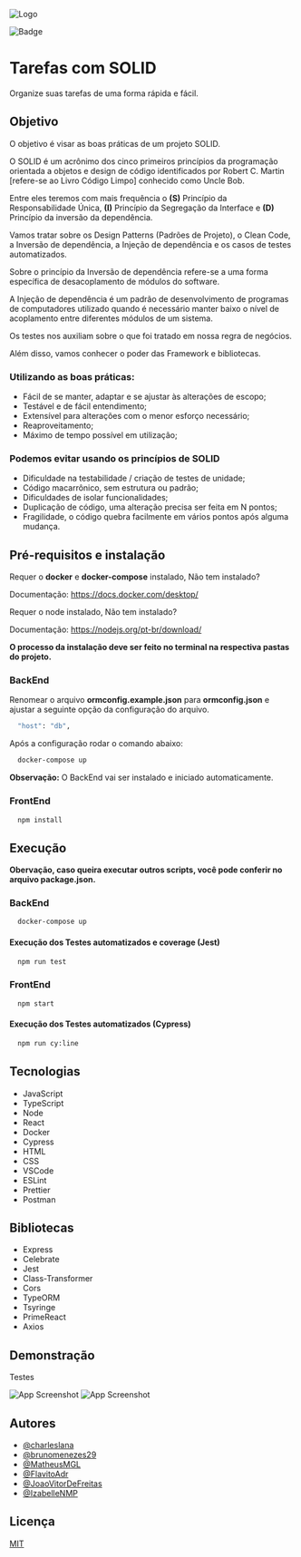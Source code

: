 ![Logo](https://i.imgur.com/IUJPaJs.png)

![Badge](https://img.shields.io/badge/Coverage-100-%237159c1?style=for-the-badge&logo=jest)

# Tarefas com SOLID

Organize suas tarefas de uma forma rápida e fácil.

## Objetivo

O objetivo é visar as boas práticas de um projeto SOLID.

O SOLID é um acrônimo dos cinco primeiros princípios da programação orientada a objetos e design de código identificados por Robert C. Martin [refere-se ao Livro Código Limpo] conhecido como Uncle Bob.

Entre eles teremos com mais frequência o **(S)** Princípio da Responsabilidade Única, **(I)** Princípio da Segregação da Interface e **(D)** Princípio da inversão da dependência.

Vamos tratar sobre os Design Patterns (Padrões de Projeto), o Clean Code, a Inversão de dependência, a Injeção de dependência e os casos de testes automatizados.

Sobre o princípio da Inversão de dependência refere-se a uma forma específica de desacoplamento de módulos do software.

A Injeção de dependência é um padrão de desenvolvimento de programas de computadores utilizado quando é necessário manter baixo o nível de acoplamento entre diferentes módulos de um sistema.

Os testes nos auxiliam sobre o que foi tratado em nossa regra de negócios.

Além disso, vamos conhecer o poder das Framework e bibliotecas.

### Utilizando as boas práticas:

- Fácil de se manter, adaptar e se ajustar às alterações de escopo;
- Testável e de fácil entendimento;
- Extensível para alterações com o menor esforço necessário;
- Reaproveitamento;
- Máximo de tempo possível em utilização;

### Podemos evitar usando os princípios de SOLID

- Dificuldade na testabilidade / criação de testes de unidade;
- Código macarrônico, sem estrutura ou padrão;
- Dificuldades de isolar funcionalidades;
- Duplicação de código, uma alteração precisa ser feita em N pontos;
- Fragilidade, o código quebra facilmente em vários pontos após alguma mudança.

## Pré-requisitos e instalação

Requer o **docker** e **docker-compose** instalado, Não tem instalado?

Documentação: https://docs.docker.com/desktop/

Requer o node instalado, Não tem instalado?

Documentação: https://nodejs.org/pt-br/download/

**O processo da instalação deve ser feito no terminal na respectiva pastas do projeto.**

### BackEnd

Renomear o arquivo **ormconfig.example.json** para **ormconfig.json** e ajustar a seguinte opção da configuração do arquivo.

```bash
  "host": "db",
```

Após a configuração rodar o comando abaixo:

```bash
  docker-compose up
```

**Observação:** O BackEnd vai ser instalado e iniciado automaticamente.

### FrontEnd

```bash
  npm install
```

## Execução

**Obervação, caso queira executar outros scripts, você pode conferir no arquivo package.json.**

### BackEnd

```bash
  docker-compose up
```

#### Execução dos Testes automatizados e coverage (Jest)

```bash
  npm run test
```

### FrontEnd

```bash
  npm start
```

#### Execução dos Testes automatizados (Cypress)

```bash
  npm run cy:line
```

## Tecnologias

- JavaScript
- TypeScript
- Node
- React
- Docker
- Cypress
- HTML
- CSS
- VSCode
- ESLint
- Prettier
- Postman

## Bibliotecas

- Express
- Celebrate
- Jest
- Class-Transformer
- Cors
- TypeORM
- Tsyringe
- PrimeReact
- Axios

## Demonstração

Testes

![App Screenshot](https://i.imgur.com/V5yI506.gif)
![App Screenshot](https://i.imgur.com/8FZpXnz.gif)

## Autores

- [@charleslana](https://github.com/charleslana)
- [@brunomenezes29](https://github.com/brunomenezes29)
- [@MatheusMGL](https://github.com/MatheusMGL)
- [@FlavitoAdr](https://github.com/FlavitoAdr)
- [@JoaoVitorDeFreitas](https://github.com/JoaoVitorDeFreitas)
- [@IzabelleNMP](https://github.com/IzabelleNMP)

## Licença

[MIT](https://github.com/charleslana/tasks/blob/master/LICENSE)
